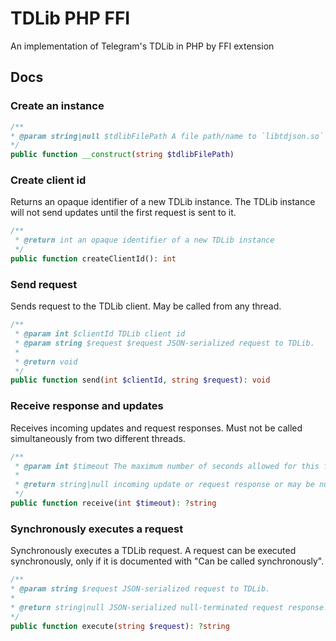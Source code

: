 # TDLib PHP FFI
An implementation of Telegram's TDLib in PHP by FFI extension

## Docs

### Create an instance
```php
/**
* @param string|null $tdlibFilePath A file path/name to `libtdjson.so` library
*/
public function __construct(string $tdlibFilePath)
```

### Create client id
Returns an opaque identifier of a new TDLib instance.
The TDLib instance will not send updates until the first request is sent to it.
```php
/**
 * @return int an opaque identifier of a new TDLib instance
 */
public function createClientId(): int
```

### Send request
Sends request to the TDLib client.
May be called from any thread.
```php
/**
 * @param int $clientId TDLib client id
 * @param string $request $request JSON-serialized request to TDLib.
 * 
 * @return void
 */
public function send(int $clientId, string $request): void
```

### Receive response and updates
Receives incoming updates and request responses.
Must not be called simultaneously from two different threads.
```php
/**
 * @param int $timeout The maximum number of seconds allowed for this function to wait for new data
 * 
 * @return string|null incoming update or request response or may be null if the timeout expires.
 */
public function receive(int $timeout): ?string
```

### Synchronously executes a request
Synchronously executes a TDLib request.
A request can be executed synchronously, only if it is documented with "Can be called synchronously".
```php
/**
* @param string $request JSON-serialized request to TDLib.
* 
* @return string|null JSON-serialized null-terminated request response.
*/
public function execute(string $request): ?string
```